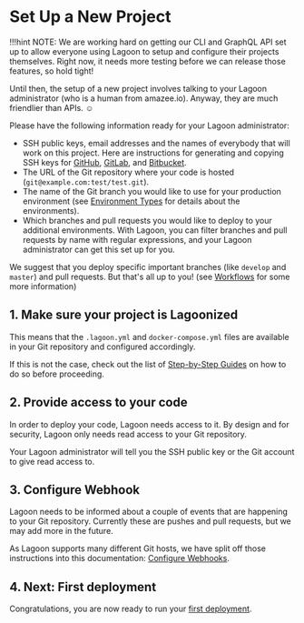 # Set Up a New Project

!!!hint
    NOTE: We are working hard on getting our CLI and GraphQL API set up to allow everyone using Lagoon to setup and configure their projects themselves. Right now, it needs more testing before we can release those features, so hold tight!


Until then, the setup of a new project involves talking to your Lagoon administrator \(who is a human from amazee.io\). Anyway, they are much friendlier than APIs. ☺

Please have the following information ready for your Lagoon administrator:

* SSH public keys, email addresses and the names of everybody that will work on this project. Here are instructions for generating and copying SSH keys for [GitHub](https://help.github.com/en/github/authenticating-to-github/connecting-to-github-with-ssh), [GitLab](https://docs.gitlab.com/ee/ssh/), and [Bitbucket](https://confluence.atlassian.com/bitbucket/set-up-an-ssh-key-728138079.html).
* The URL of the Git repository where your code is hosted \(`git@example.com:test/test.git`\).
* The name of the Git branch you would like to use for your production environment \(see [Environment Types](../using-lagoon-advanced/environment-types.md) for details about the environments\).
* Which branches and pull requests you would like to deploy to your additional environments. With Lagoon, you can filter branches and pull requests by name with regular expressions, and your Lagoon administrator can get this set up for you.

We suggest that you deploy specific important branches \(like `develop` and `master`\) and pull requests. But that's all up to you! \(see [Workflows](../using-lagoon-advanced/workflows.md) for some more information\)

## 1. Make sure your project is Lagoonized

This means that the `.lagoon.yml` and `docker-compose.yml` files are available in your Git repository and configured accordingly.

If this is not the case, check out the list of [Step-by-Step Guides](index.md) on how to do so before proceeding.

## 2. Provide access to your code

In order to deploy your code, Lagoon needs access to it. By design and for security, Lagoon only needs read access to your Git repository.

Your Lagoon administrator will tell you the SSH public key or the Git account to give read access to.

## 3. Configure Webhook

Lagoon needs to be informed about a couple of events that are happening to your Git repository. Currently these are pushes and pull requests, but we may add more in the future.

As Lagoon supports many different Git hosts, we have split off those instructions into this documentation: [Configure Webhooks](configure_webhooks.md).

## 4. Next: First deployment

Congratulations, you are now ready to run your [first deployment](first_deployment.md).

